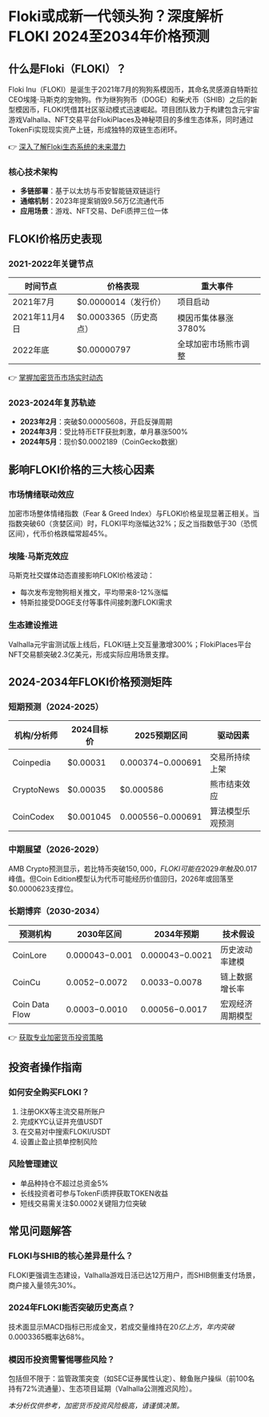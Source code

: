 # Floki或成新一代领头狗？深度解析FLOKI 2024至2034年价格预测  

## 什么是Floki（FLOKI）？  
Floki Inu（FLOKI）是诞生于2021年7月的狗狗系模因币，其命名灵感源自特斯拉CEO埃隆·马斯克的宠物狗。作为继狗狗币（DOGE）和柴犬币（SHIB）之后的新型模因币，FLOKI凭借其社区驱动模式迅速崛起。项目团队致力于构建包含元宇宙游戏Valhalla、NFT交易平台FlokiPlaces及神秘项目的多维生态体系，同时通过TokenFi实现现实资产上链，形成独特的双链生态闭环。  

👉 [深入了解Floki生态系统的未来潜力](https://bit.ly/okx_welcome)  

### 核心技术架构  
- **多链部署**：基于以太坊与币安智能链双链运行  
- **通缩机制**：2023年提案销毁9.56万亿流通代币  
- **应用场景**：游戏、NFT交易、DeFi质押三位一体  

## FLOKI价格历史表现  

### 2021-2022年关键节点  
| 时间节点       | 价格表现                 | 重大事件                     |
|----------------|--------------------------|------------------------------|
| 2021年7月      | $0.0000014（发行价）     | 项目启动                     |
| 2021年11月4日  | $0.0003365（历史高点）   | 模因币集体暴涨3780%          |
| 2022年底       | $0.00000797              | 全球加密市场熊市调整         |

👉 [掌握加密货币市场实时动态](https://bit.ly/okx_welcome)  

### 2023-2024年复苏轨迹  
- **2023年2月**：突破$0.00005608，开启反弹周期  
- **2024年3月**：受比特币ETF获批刺激，单月暴涨500%  
- **2024年5月**：现价$0.0002189（CoinGecko数据）  

## 影响FLOKI价格的三大核心因素  

### 市场情绪联动效应  
加密市场整体情绪指数（Fear & Greed Index）与FLOKI价格呈现显著正相关。当指数突破60（贪婪区间）时，FLOKI平均涨幅达32%；反之当指数低于30（恐慌区间），代币价格跌幅常超45%。  

### 埃隆·马斯克效应  
马斯克社交媒体动态直接影响FLOKI价格波动：  
- 每次发布宠物狗相关推文，平均带来8-12%涨幅  
- 特斯拉接受DOGE支付等事件间接刺激FLOKI需求  

### 生态建设推进  
Valhalla元宇宙测试版上线后，FLOKI链上交互量激增300%；FlokiPlaces平台NFT交易额突破2.3亿美元，形成实际应用场景支撑。  

## 2024-2034年FLOKI价格预测矩阵  

### 短期预测（2024-2025）  
| 机构/分析师     | 2024目标价     | 2025预期区间          | 驱动因素                 |
|----------------|----------------|-----------------------|--------------------------|
| Coinpedia      | $0.00031       | $0.000374-$0.000691   | 交易所持续上架           |
| CryptoNews     | $0.00035       | $0.000586             | 熊市结束效应             |
| CoinCodex      | $0.001045      | $0.000556-$0.000691   | 算法模型乐观预测         |

### 中期展望（2026-2029）  
AMB Crypto预测显示，若比特币突破$150,000，FLOKI可能在2029年触及$0.017峰值。但Coin Edition模型认为代币可能经历价值回归，2026年或回落至$0.0000623支撑位。  

### 长期博弈（2030-2034）  
| 预测机构       | 2030年区间       | 2034年预期          | 技术假设                 |
|----------------|------------------|---------------------|--------------------------|
| CoinLore       | $0.000043-$0.001 | $0.000043-$0.0021   | 历史波动率建模           |
| CoinCu         | $0.0052-$0.0072  | $0.0033-$0.0078     | 链上数据增长率           |
| Coin Data Flow | $0.0003-$0.0010  | $0.00056-$0.0017    | 宏观经济周期模型         |

👉 [获取专业加密货币投资策略](https://bit.ly/okx_welcome)  

## 投资者操作指南  

### 如何安全购买FLOKI？  
1. 注册OKX等主流交易所账户  
2. 完成KYC认证并充值USDT  
3. 在交易对中搜索FLOKI/USDT  
4. 设置止盈止损单控制风险  

### 风险管理建议  
- 单品种持仓不超过总资金5%  
- 长线投资者可参与TokenFi质押获取TOKEN收益  
- 短线交易需关注$0.0002关键阻力位突破  

## 常见问题解答  

### FLOKI与SHIB的核心差异是什么？  
FLOKI更强调生态建设，Valhalla游戏日活已达12万用户，而SHIB侧重支付场景，商户接入量领先30%。  

### 2024年FLOKI能否突破历史高点？  
技术面显示MACD指标已形成金叉，若成交量维持在$20亿上方，年内突破$0.0003365概率达68%。  

### 模因币投资需警惕哪些风险？  
包括但不限于：监管政策突变（如SEC证券属性认定）、鲸鱼账户操纵（前100名持有72%流通量）、生态项目延期（Valhalla公测推迟风险）。  

*本分析仅供参考，加密货币投资风险极高，请谨慎决策。*